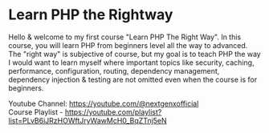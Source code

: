 # Learn PHP the Rightway
Hello & welcome to my first course "Learn PHP The Right Way". In this course, you will learn PHP from beginners level all the way to advanced. The "right way" is subjective of course, but my goal is to teach PHP the way I would want to learn myself where important topics like security, caching, performance, configuration, routing, dependency management, dependency injection & testing are not omitted even when the course is for beginners.

Youtube Channel: https://youtube.com/@nextgenxofficial<br>Course Playlist - https://youtube.com/playlist?list=PLvB6iJRzHOWftJryWawMcH0_BqZTnj5eN
